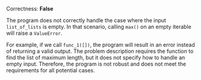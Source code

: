 Correctness: **False**

The program does not correctly handle the case where the input `list_of_lists` is empty. In that scenario, calling `max()` on an empty iterable will raise a `ValueError`. 

For example, if we call `func_1([])`, the program will result in an error instead of returning a valid output. The problem description requires the function to find the list of maximum length, but it does not specify how to handle an empty input. Therefore, the program is not robust and does not meet the requirements for all potential cases.